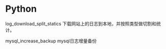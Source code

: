 # Python

log_download_split_statics   下载网站上的日志到本地，并按照类型做切割和统计。

mysql_increase_backup         mysql日志增量备份

